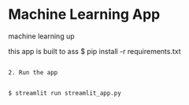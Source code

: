 # Machine Learning App

machine learning up

this app is built to ass
   $ pip install -r requirements.txt
   ```

2. Run the app


   $ streamlit run streamlit_app.py
 ```

